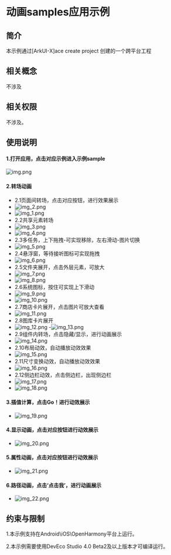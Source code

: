 # 动画samples应用示例
## 简介
本示例通过[ArkUI-X]ace create project 创建的一个跨平台工程
## 相关概念

不涉及

## 相关权限

不涉及。

## 使用说明

#### 1.打开应用，点击对应示例进入示例sample
![img.png](screenshots%2Fimg.png)

#### 2.转场动画
- 2.1页面间转场，点击对应按钮，进行效果展示
- ![img_2.png](screenshots%2Fimg_2.png)
- ![img_1.png](screenshots%2Fimg_1.png)
- 2.2共享元素转场
- ![img_3.png](screenshots%2Fimg_3.png)
- ![img_4.png](screenshots%2Fimg_4.png)
- 2.3多任务，上下拖拽-可实现移除，左右滑动-图片切换
- ![img_5.png](screenshots%2Fimg_5.png)
- 2.4悬浮窗，等待接听图标可实现拖拽
- ![img_6.png](screenshots%2Fimg_6.png)
- 2.5文件夹展开，点击外层元素，可放大
- ![img_7.png](screenshots%2Fimg_7.png)
- ![img_8.png](screenshots%2Fimg_8.png)
- 2.6系统图标，按住可实现上下滑动
- ![img_9.png](screenshots%2Fimg_9.png)
- ![img_10.png](screenshots%2Fimg_10.png)
- 2.7商店卡片展开，点击图片可放大查看
- ![img_11.png](screenshots%2Fimg_11.png)
- 2.8图库卡片展开
- ![img_12.png](screenshots%2Fimg_12.png)
-![img_13.png](screenshots%2Fimg_13.png)
- 2.9组件内转场，点击隐藏/显示，进行动画展示
- ![img_14.png](screenshots%2Fimg_14.png)
- 2.10布局动效，自动播放动效效果
- ![img_15.png](screenshots%2Fimg_15.png)
- 2.11尺寸变换动效，自动播放动效效果
- ![img_16.png](screenshots%2Fimg_16.png)
- 2.12侧边栏动效，点击侧边栏，出现侧边栏
- ![img_17.png](screenshots%2Fimg_17.png)
- ![img_18.png](screenshots%2Fimg_18.png)

#### 3.插值计算，点击Go！进行动效展示
- ![img_19.png](screenshots%2Fimg_19.png)

#### 4.显示动画，点击对应按钮进行动效展示
- ![img_20.png](screenshots%2Fimg_20.png)

#### 5.属性动画，点击对应按钮进行动效展示
- ![img_21.png](screenshots%2Fimg_21.png)

#### 6.路径动画，点击‘点击我’，进行动画展示
- ![img_22.png](screenshots%2Fimg_22.png)
## 约束与限制

1.本示例支持在Android\iOS\OpenHarmony平台上运行。

2.本示例需要使用DevEco Studio 4.0 Beta2及以上版本才可编译运行。